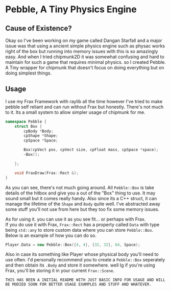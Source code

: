 # Pebble, A Tiny Physics Engine

## Cause of Existence?

Okay so I've been working on my game called Dangan Starfall and a major issue was that using a ancient simple physics engine such as physac works right of the box but running into memory issues with this is so amazingly easy. And when I tried chipmunk2D it was somewhat confusing and hard to maintain for such a game that requires minimal physics. so I created Pebble. A Tiny wrapper for chipmunk that doesn't focus on doing everything but on doing simplest things.

## Usage

I use my Frax Framework with raylib all the time however I've tried to make pebble self reliant and can run without Frax but honestly. There's not much to it. Its a small system to allow simpler usage of chipmunk for me.

```cxx
namespace Pebble {
    struct Box {
        cpBody *Body;
        cpShape *Shape;
        cpSpace *Space;

        Box(cpVect pos, cpVect size, cpFloat mass, cpSpace *space);
        ~Box();

    };

    void FraxDraw(Frax::Rect &);
}
```

As you can see, there's not much going around. All `Pebble::Box` is take details of the hitbox and give you a out of the "Box" thing to use. It may sound small but it comes really handy. Also since its a C++ struct, it can manage the lifetime of the `Shape` and `Body` quite well. I've abstracted away some stuff you'll not use from here but they too fix some memory issues.

As for using it. you can use it as you see fit... or perhaps with Frax.\
If you do use it with Frax, `Frax::Rect` has a property called `Data` with type being `std::any` to store custom data where you can store `Pebble::Box`. Below is an example of how you can do so.

```cxx
Player.Data = new Pebble::Box({4, 4}, {32, 32}, 64, Space);
```

Also in case its something like Player whose physical body you'll need to use often. I'd personally recommend you to create a `Pebble::Box` seperately and then obtain its `.Body` and store it somewhere. well Ig if you're using Frax, you'll be storing it in your current `Frax::Scene`. 

```red
THIS HAS BEEN A INITIAL README WITH JUST BASIC INFO FOR USAGE AND WILL BE MODIED SOON FOR BETTER USAGE EXAMPLES AND STUFF AND WHATEVER.
```